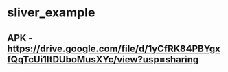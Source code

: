 # sliver_example

## APK - https://drive.google.com/file/d/1yCfRK84PBYgxfQqTcUi1ItDUboMusXYc/view?usp=sharing

